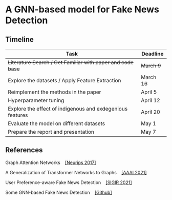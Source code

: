 # A GNN-based model for Fake News Detection

## Timeline
|Task                                                                         | Deadline      |    
|-------------------------------------------------------------------------------|--------------------------------|
|  ~~Literature Search / Get Familiar with paper and code base~~ | ~~March 9~~  |
| Explore the datasets / Apply Feature Extraction | March 16 |
| Reimplement the methods in the paper |  April 5 |
| Hyperparameter tuning |  April 12|
|Explore the effect of indigenous and exdegenious features | April 20 |
|Evaluate the model on different datasets| May 1|
|Prepare the report and presentation| May 7|


## References
Graph Attention Networks  &ensp; [[Neurips 2017]](https://arxiv.org/abs/1710.10903)

A Generalization of Transformer Networks to Graphs  &ensp; [[AAAI 2021]](https://arxiv.org/abs/2012.09699)

User Preference-aware Fake News Detection  &ensp; [[SIGIR 2021]](https://arxiv.org/abs/2104.12259) 

Some GNN-based Fake News Detection  &ensp; [[Github]](https://github.com/safe-graph/GNN-FakeNews) 


